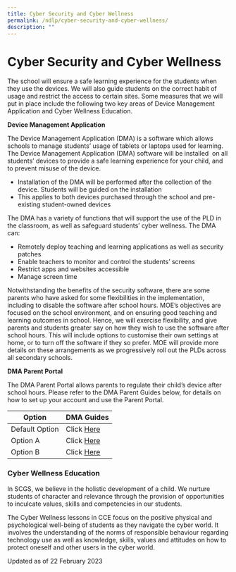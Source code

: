 ```yaml
---
title: Cyber Security and Cyber Wellness
permalink: /ndlp/cyber-security-and-cyber-wellness/
description: ""
---
```

# **Cyber Security and Cyber Wellness**

The school will ensure a safe learning experience for the students when they use the devices. We will also guide students on the correct habit of usage and restrict the access to certain sites. Some measures that we will put in place include the following two key areas of Device Management Application and Cyber Wellness Education.

**Device Management Application**

The Device Management Application (DMA) is a software which allows schools to manage students’ usage of tablets or laptops used for learning. The Device Management Application (DMA) software will be installed  on all students’ devices to provide a safe learning experience for your child, and to prevent misuse of the device.

*   Installation of the DMA will be performed after the collection of the device. Students will be guided on the installation
*   This applies to both devices purchased through the school and pre-existing student-owned devices

The DMA has a variety of functions that will support the use of the PLD in the classroom, as well as safeguard students’ cyber wellness. The DMA can:

*   Remotely deploy teaching and learning applications as well as security patches
*   Enable teachers to monitor and control the students’ screens
*   Restrict apps and websites accessible
*   Manage screen time

Notwithstanding the benefits of the security software, there are some parents who have asked for some flexibilities in the implementation, including to disable the software after school hours. MOE’s objectives are focused on the school environment, and on ensuring good teaching and learning outcomes in school. Hence, we will exercise flexibility, and give parents and students greater say on how they wish to use the software after school hours. This will include options to customise their own settings at home, or to turn off the software if they so prefer. MOE will provide more details on these arrangements as we progressively roll out the PLDs across all secondary schools.

**DMA Parent Portal**

The DMA Parent Portal allows parents to regulate their child’s device after school hours. Please refer to the DMA Parent Guides below, for details on how to set up your account and use the Parent Portal.

| Option 	| DMA Guides 	|
|---	|---	|
| Default Option 	| Click [Here](/files/dma%20parent%20guide%20-%20default%20option%20.pdf)	|
| Option A 	| Click [Here](/files/dma%20parent%20guide%20-%20option%20a_compressed.pdf)  	|
| Option B 	| Click [Here](/files/dma%20parent%20guide%20-%20option%20b_compressed.pdf) 	|

### **Cyber Wellness Education** 

In SCGS, we believe in the holistic development of a child. We nurture students of character and relevance through the provision of opportunities to inculcate values, skills and competencies in our students.

The Cyber Wellness lessons in CCE focus on the positive physical and psychological well-being of students as they navigate the cyber world. It involves the understanding of the norms of responsible behaviour regarding technology use as well as knowledge, skills, values and attitudes on how to protect oneself and other users in the cyber world. 

Updated as of 22 February 2023